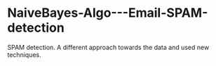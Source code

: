 # NaiveBayes-Algo---Email-SPAM-detection
SPAM detection. A different approach towards the data and used new techniques.
